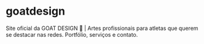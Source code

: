 # goatdesign
Site oficial da GOAT DESIGN 🐐 | Artes profissionais para atletas que querem se destacar nas redes. Portfólio, serviços e contato.

